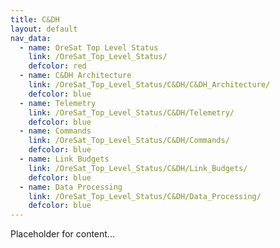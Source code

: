 ```yaml
---
title: C&DH
layout: default
nav_data:
  - name: OreSat Top Level Status
    link: /OreSat_Top_Level_Status/
    defcolor: red
  - name: C&DH Architecture
    link: /OreSat_Top_Level_Status/C&DH/C&DH_Architecture/
    defcolor: blue
  - name: Telemetry
    link: /OreSat_Top_Level_Status/C&DH/Telemetry/
    defcolor: blue
  - name: Commands
    link: /OreSat_Top_Level_Status/C&DH/Commands/
    defcolor: blue
  - name: Link Budgets
    link: /OreSat_Top_Level_Status/C&DH/Link_Budgets/
    defcolor: blue
  - name: Data Processing
    link: /OreSat_Top_Level_Status/C&DH/Data_Processing/
    defcolor: blue
---
```



Placeholder for content...
